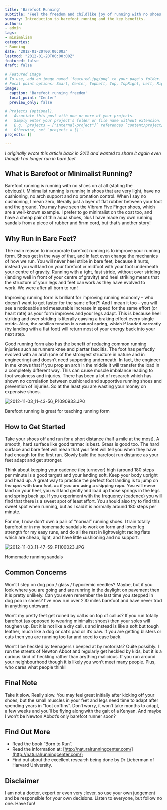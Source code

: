 ```yaml
---
title: 'Barefoot Running'
subtitle: 'Feel the freedom and childlike joy of running with no shoes'
summary: Introduction to barefoot running and the key benefits.
authors:
- admin
tags:
- minimalism
categories:
- Running
date: "2012-01-20T00:00:00Z"
lastmod: "2012-01-20T00:00:00Z"
featured: false
draft: false

# Featured image
# To use, add an image named `featured.jpg/png` to your page's folder.
# Focal point options: Smart, Center, TopLeft, Top, TopRight, Left, Right, BottomLeft, Bottom, BottomRight
image:
  caption: 'Barefoot running freedom'
  focal_point: "Center"
  preview_only: false

# Projects (optional).
#   Associate this post with one or more of your projects.
#   Simply enter your project's folder or file name without extension.
#   E.g. `projects = ["internal-project"]` references `content/project/deep-learning/index.md`.
#   Otherwise, set `projects = []`.
projects: []

---
```


*I originally wrote this article back in 2012 and wanted to share it again even though I no longer run in bare feet*

## What is Barefoot or Minimalist Running?

Barefoot running is running with no shoes on at all (stating the obvious!). Minimalist running is running in shoes that are very light, have no cushioning, no arch support and no pronation control. When I say no cushioning, I mean zero, literally just a layer of flat rubber between your foot and the ground. You may have seen the Vibram Five Finger shoes, which are a well-known example. I prefer to go minimalist on the cost too, and have a cheap pair of thin aqua shoes, plus I have made my own running sandals from a piece of rubber and 5mm cord, but that’s another story!

## Why Run in Bare Feet?

The main reason to incorporate barefoot running is to improve your running form. Shoes get in the way of that, and in fact even change the mechanics of how we run. You will never heel strike in bare feet, because it hurts, instead you will land on your forefoot or midfoot with your foot underneath your centre of gravity. Running with a light, fast stride, without over striding (landing well in front of your centre of gravity) and heel striking means that the structure of your legs and feet can work as they have evolved to work. We were after all born to run!

Improving running form is brilliant for improving running economy – who doesn’t want to get faster for the same effort?! And I mean it too – you will see a noticeable and measurable increase in speed for the same effort (or heart rate) as your form improves and your legs adapt. This is because heel striking and over striding is literally causing a braking effect every single stride. Also, the achilles tendon is a natural spring, which if loaded correctly (by landing with a flat foot) will return most of your energy back into your next step.

Good running form also has the benefit of reducing common running injuries such as runners knee and plantar fasciitis. The foot has perfectly evolved with an arch (one of the strongest structure in nature and in engineering) and doesn’t need supporting underneath. In fact, the engineer in me knows that if you prop an arch in the middle it will transfer the load in a completely different way. This can cause muscle imbalance leading to foot weakness and injuries. There has been a lot of research which has shown no correlation between cushioned and supportive running shoes and prevention of injuries. So at the least you are wasting your money on expensive shoes.

![2012-11-03_11-43-56_P1090933.JPG](2012-11-03_11-43-56_P1090933-ce0c5f65-f80a-4bea-98df-5668e7ae5c53.jpg)

Barefoot running is great for teaching running form

## How to Get Started

Take your shoes off and run for a short distance (half a mile at the most). A smooth, hard surface like good tarmac is best. Grass is good too. The hard surface and bare feet will mean that your feet will tell you when they have had enough for the first run. Slowly build the barefoot run distance as your feet adapt and get stronger.

Think about keeping your cadence (leg turnover) high (around 180 steps per minute is a good target) and your landing soft. Keep your body upright and head up. A great way to practice the perfect foot landing is to jump on the spot with bare feet, as if you are using a skipping rope. You will never land on your heel, you will land gently and load up those springs in the legs and spring back up. If you experiment with the frequency (cadence) you will find that there is a sweet spot of least effort. You should also try to find this sweet spot when running, but as I said it is normally around 180 steps per minute. 

For me, I now don’t own a pair of “normal” running shoes. I train totally barefoot or in my homemade sandals to work on form and lower leg strength for my easy runs, and do all the rest in lightweight racing flats which are cheap, light, and have little cushioning and no support.

![2012-11-03_11-47-59_P1100023.JPG](2012-11-03_11-47-59_P1100023-597501a0-725f-446e-afb4-d07610846665.jpg)

Homemade running sandals

## Common Concerns

Won’t I step on dog poo / glass / hypodemic needles? Maybe, but if you look where you are going and are running in the daylight on pavement then it is pretty unlikely. Can you even remember the last time you stepped in dog poo in shoes? I’ve now run over 200 miles barefoot and have never trod in anything untoward.

Won’t my pretty feet get ruined by callus on top of callus? If you run totally barefoot (as opposed to wearing minimalist shoes) then your soles will toughen up. But it is not like a dry callus and instead is like a soft but tough leather, much like a dog or cat’s pad on it’s paw. If you are getting blisters or cuts then you are running too far and need to ease back.

Won’t I be heckled by teenagers / beeped at by motorists? Quite possibly. I run the streets of Newton Abbot and regularly get heckled by kids, but it is a curious kind of heckling rather than anything malicious. If you run around your neighbourhood though it is likely you won’t meet many people. Plus, who cares what people think!

## Final Note

Take it slow. Really slow. You may feel great initially after kicking off your shoes, but the small muscles in your feet and legs need time to adapt after spending years in “foot coffins”. Don’t worry, it won’t take months to adapt, a few weeks and you’ll be flying along with the gait of a Kenyan. And maybe I won’t be Newton Abbot’s only barefoot runner soon?

## Find Out More

- Read the book “Born to Run”.
- Read the information at: [http://naturalrunningcenter.com/](http://naturalrunningcenter.com/)
- Find out about the excellent research being done by Dr Lieberman of Harvard University.

## Disclaimer

I am not a doctor, expert or even very clever, so use your own judgement and be responsible for your own decisions. Listen to everyone, but follow no one. Have fun!